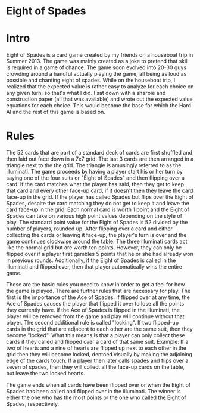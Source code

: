 Eight of Spades
===============

Intro
===============
Eight of Spades is a card game created by my friends on a houseboat trip in Summer 2013. The game was mainly created as a joke to pretend that skill is required in a game of chance. The game soon evolved into 20-30 guys crowding around a handful actually playing the game, all being as loud as possible and chanting eight of spades. While on the houseboat trip, I realized that the expected value is rather easy to analyze for each choice on any given turn, so that's what I did. I sat down with a sharpie and construction paper (all that was available) and wrote out the expected value equations for each choice. This would become the base for which the Hard AI and the rest of this game is based on.

Rules
===============
The 52 cards that are part of a standard deck of cards are first shuffled and then laid out face down in a 7x7 grid. The last 3 cards are then arranged in a triangle next to the the grid. The triangle is amusingly referred to as the illuminati. The game proceeds by having a player start his or her turn by saying one of the four suits or "Eight of Spades" and then flipping over a card. If the card matches what the player has said, then they get to keep that card and every other face-up card, if it doesn't then they leave the card face-up in the grid. If the player has called Spades but flips over the Eight of Spades, despite the card matching they do not get to keep it and leave the card face-up in the grid. Each normal card is worth 1 point and the Eight of Spades can take on various high point values depending on the style of play. The standard point value for the Eight of Spades is 52 divided by the number of players, rounded up. After flipping over a card and either collecting the cards or leaving it face-up, the player's turn is over and the game continues clockwise around the table. The three illuminati cards act like the normal grid but are worth ten points. However, they can only be flipped over if a player first gambles 5 points that he or she had already won in previous rounds. Additionally, if the Eight of Spades is called in the illuminati and flipped over, then that player automatically wins the entire game.

Those are the basic rules you need to know in order to get a feel for how the game is played. There are further rules that are necessary for play. The first is the importance of the Ace of Spades. If flipped over at any time, the Ace of Spades causes the player that flipped it over to lose all the points they currently have. If the Ace of Spades is flipped in the illuminati, the player will be removed from the game and play will continue without that player. The second additional rule is called "locking". If two flipped-up cards in the grid that are adjacent to each other are the same suit, then they become "locked". What this means is that a player can only collect these cards if they called and flipped over a card of that same suit. Example: If a two of hearts and a nine of hearts are flipped up next to each other in the grid then they will become locked, dentoed visually by making the adjoining edge of the cards touch. If a player then later calls spades and flips over a seven of spades, then they will collect all the face-up cards on the table, but leave the two locked hearts.

The game ends when all cards have been flipped over or when the Eight of Spades has been called and flipped over in the illuminati. The winner is either the one who has the most points or the one who called the Eight of Spades, respectively.
